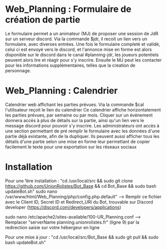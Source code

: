 # Web_Planning : Formulaire de création de partie

Le formulaire permet a un animateur (MJ) de proposer une session de JdR sur un serveur discord.
Via la commande $jdr, il recoit un lien vers un formulaire, avec diverses entrées.
Une fois le formulaire completé et validé, celui ci est envoyé vers le discord, et l'annonce mise en forme est alors disponible sur le discord dans le canal #planning-jdr, les joueurs potentiels peuvent alors lire et réagir pour s'y inscrire.
Ensuite le MJ peut les contacter pour les informations supplémentaires, telles que la creation de personnage.


# Web_Planning : Calendrier
Calendrier web affichant les parties prévues.
Via la commande $cal l'utilisateur reçoit le lien du calendrier Ce calendrier affiche horizontalement les parties prévues, par semaine ou par mois. 
Cliquer sur un événement donnera accès à plus de détails sur la partie, ainsi qu'un lien vers le message discord pour pouvoir s'y inscrire.
Les administrateurs ont accès à une section permettant de pré remplir le formulaire avec les données d'une partie déjà existante, afin de la dupliquer.
Ils peuvent aussi afficher tous les détails d'une partie selon une mise en forme leur permettant de copier facilement le texte pour une exportation sur les réseaux sociaux


# Installation
Pour une 1ère installation : 
"cd /usr/local/src && sudo git clone https://github.com/UnionRolistes/Bot_Base && cd Bot_Base && sudo bash updateBot.sh"
sudo nano /var/www/html/Web_Planning/php/config.php.default" --> Remplir ce fichier avec le Client ID, Secret ID et Redirect_URI du Bot, trouvable sur Discord developer (https://discord.com/developers/applications)

sudo nano /etc/apache2/sites-available/100-UR_Planning.conf --> Remplacer "serverName planning.unionrolistes.fr" (ligne 9) par la redirection saisie sur votre hébergeur en ligne


Pour une mise à jour :
"cd /usr/local/src/Bot_Base && sudo git pull && sudo bash updateBot.sh"
